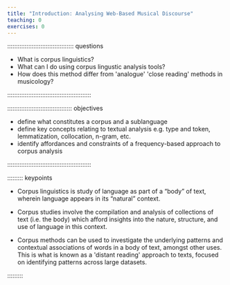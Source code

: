 ```yaml
---
title: "Introduction: Analysing Web-Based Musical Discourse"
teaching: 0
exercises: 0
---
```


:::::::::::::::::::::::::::::::::::::: questions 

- What is corpus linguistics?
- What can I do using corpus lingustic analysis tools?
- How does this method differ from 'analogue' 'close reading' methods in musicology?

::::::::::::::::::::::::::::::::::::::::::::::::

::::::::::::::::::::::::::::::::::::: objectives

- define what constitutes a corpus and a sublanguage
- define key concepts relating to textual analysis e.g. type and token, lemmatization, collocation, n-gram, etc.
- identify affordances and constraints of a frequency-based approach to corpus analysis

::::::::::::::::::::::::::::::::::::::::::::::::

::::::::: keypoints

- Corpus linguistics is study of language as part of a “body” of text, wherein language appears in its “natural” context.

- Corpus studies involve the compilation and analysis of collections of text (i.e. the body) which afford insights into the nature, structure, and use of language in this context. 

- Corpus methods can be used to investigate the underlying patterns and contextual associations of words in a body of text, amongst other uses. This is what is known as a 'distant reading' approach to texts, focused on identifying patterns across large datasets.

:::::::::




